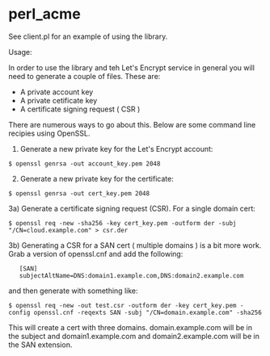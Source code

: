 # perl_acme

See client.pl for an example of using the library.

Usage:

In order to use the library and teh Let's Encrypt service in general you will need to generate a couple of files.  These are:

* A private account key 
* A private cetificate key
* A certificate signing request ( CSR )

There are numerous ways to go about this.  Below are some command line recipies using OpenSSL.

1) Generate a new private key for the Let's Encrypt account: 
 
 `$ openssl genrsa -out account_key.pem 2048`
 
2) Generate a new private key for the certificate:
 
 `$ openssl genrsa -out cert_key.pem 2048`

3a) Generate a certificate signing request (CSR).  For a single domain cert:

`$ openssl req -new -sha256 -key cert_key.pem -outform der -subj "/CN=cloud.example.com" > csr.der`

 3b) Generating a CSR for a SAN cert ( multiple domains ) is a bit more work.  Grab a version of openssl.cnf and add the following:

```
   [SAN]
   subjectAltName=DNS:domain1.example.com,DNS:domain2.example.com
```

  and then generate with something like:

`$ openssl req -new -out test.csr -outform der -key cert_key.pem -config openssl.cnf -reqexts SAN -subj "/CN=domain.example.com" -sha256`

  This will create a cert with three domains.  domain.example.com will be in the subject and
  domain1.example.com and domain2.example.com will be in the SAN extension.

 

